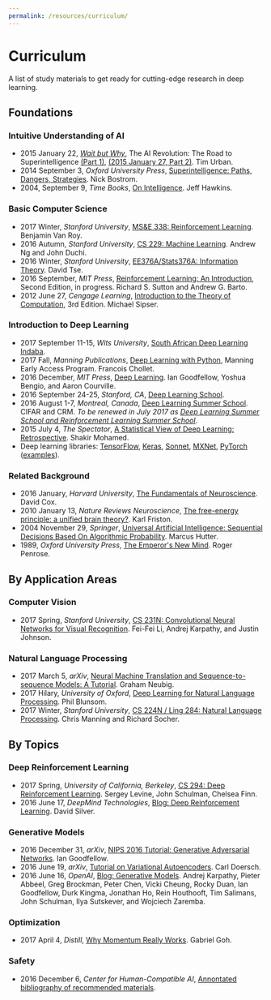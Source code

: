 ```yaml
---
permalink: /resources/curriculum/
---
```

# Curriculum

A list of study materials to get ready for cutting-edge research in deep learning.

## Foundations

### Intuitive Understanding of AI

* 2015 January 22, *[Wait but Why](http://waitbutwhy.com/)*, The AI Revolution: The Road to Superintelligence [(Part 1)](http://waitbutwhy.com/2015/01/artificial-intelligence-revolution-1.html), [(2015 January 27, Part 2)](http://waitbutwhy.com/2015/01/artificial-intelligence-revolution-2.html). Tim Urban.
* 2014 September 3, *Oxford University Press*, [Superintelligence: Paths, Dangers, Strategies](https://www.amazon.com/Superintelligence-Dangers-Strategies-Nick-Bostrom/dp/0199678111). Nick Bostrom.
* 2004, September 9, *Time Books*, [On Intelligence](https://www.amazon.com/Intelligence-Jeff-Hawkins/dp/0805074562). Jeff Hawkins.

### Basic Computer Science

* 2017 Winter, *Stanford University*, [MS&E 338: Reinforcement Learning](https://web.stanford.edu/class/msande338/). Benjamin Van Roy.
* 2016 Autumn, *Stanford University*, [CS 229: Machine Learning](http://cs229.stanford.edu/). Andrew Ng and John Duchi.
* 2016 Winter, *Stanford University*, [EE376A/Stats376A: Information Theory](http://web.stanford.edu/class/ee376a/). David Tse.
* 2016 September, *MIT Press*, [Reinforcement Learning: An Introduction](http://incompleteideas.net/sutton/book/the-book-2nd.html), Second Edition, in progress. Richard S. Sutton and Andrew G. Barto.
* 2012 June 27, *Cengage Learning*, [Introduction to the Theory of Computation](https://www.amazon.com/Introduction-Theory-Computation-Michael-Sipser/dp/113318779X), 3rd Edition. Michael Sipser.

### Introduction to Deep Learning

* 2017 September 11-15, *Wits University*, [South African Deep Learning Indaba](http://www.deeplearningindaba.com/).
* 2017 Fall, *Manning Publications*, [Deep Learning with Python](https://www.manning.com/books/deep-learning-with-python), Manning Early Access Program. Francois Chollet.
* 2016 December, *MIT Press*, [Deep Learning](http://www.deeplearningbook.org/). Ian Goodfellow, Yoshua Bengio, and Aaron Courville.
* 2016 September 24-25, *Stanford, CA*, [Deep Learning School](https://www.bayareadlschool.org/).
* 2016 August 1-7, *Montreal, Canada*, [Deep Learning Summer School](https://sites.google.com/site/deeplearningsummerschool2016/). CIFAR and CRM. *To be renewed in July 2017 as [Deep Learning Summer School and Reinforcement Learning Summer School](https://mila.umontreal.ca/en/cours/deep-learning-summer-school-2017/)*.
* 2015 July 4, *The Spectator*, [A Statistical View of Deep Learning: Retrospective](http://blog.shakirm.com/2015/07/a-statistical-view-of-deep-learning-retrospective/). Shakir Mohamed.
* Deep learning libraries: [TensorFlow](https://www.tensorflow.org/), [Keras](https://keras.io/), [Sonnet](https://github.com/deepmind/sonnet), [MXNet](http://mxnet.io/), [PyTorch](http://pytorch.org/) ([examples](https://github.com/yunjey/pytorch-tutorial/blob/master/README.md)).

### Related Background

* 2016 January, *Harvard University*, [The Fundamentals of Neuroscience](https://www.mcb80x.org/). David Cox.
* 2010 January 13, *Nature Reviews Neuroscience*, [The free-energy principle: a unified brain theory?](http://www.fil.ion.ucl.ac.uk/~karl/The%20free-energy%20principle%20A%20unified%20brain%20theory.pdf). Karl Friston.
* 2004 November 29, *Springer*, [Universal Artificial Intelligence: Sequential Decisions Based On Algorithmic Probability](https://www.amazon.com/gp/product/3540221395). Marcus Hutter.
* 1989, *Oxford University Press*, [The Emperor's New Mind](https://www.amazon.com/Emperors-New-Mind-Concerning-Computers/dp/0192861980). Roger Penrose.

## By Application Areas

### Computer Vision

* 2017 Spring, *Stanford University*, [CS 231N: Convolutional Neural Networks for Visual Recognition](http://cs231n.stanford.edu/). Fei-Fei Li, Andrej Karpathy, and Justin Johnson.

### Natural Language Processing

* 2017 March 5, *arXiv*, [Neural Machine Translation and Sequence-to-sequence Models: A Tutorial](https://arxiv.org/abs/1703.01619). Graham Neubig.
* 2017 Hilary, *University of Oxford*, [Deep Learning for Natural Language Processing](https://github.com/oxford-cs-deepnlp-2017/lectures). Phil Blunsom.
* 2017 Winter, *Stanford University*, [CS 224N / Ling 284: Natural Language Processing](http://web.stanford.edu/class/cs224n/). Chris Manning and Richard Socher.

## By Topics

### Deep Reinforcement Learning

* 2017 Spring, *University of California, Berkeley*, [CS 294: Deep Reinforcement Learning](http://rll.berkeley.edu/deeprlcourse/). Sergey Levine, John Schulman, Chelsea Finn.
* 2016 June 17, *DeepMind Technologies*, [Blog: Deep Reinforcement Learning](https://deepmind.com/blog/deep-reinforcement-learning/). David Silver.

### Generative Models

* 2016 December 31, *arXiv*, [NIPS 2016 Tutorial: Generative Adversarial Networks](https://arxiv.org/abs/1701.00160). Ian Goodfellow.
* 2016 June 19, *arXiv*, [Tutorial on Variational Autoencoders](https://arxiv.org/abs/1606.05908). Carl Doersch.
* 2016 June 16, *OpenAI*, [Blog: Generative Models](https://openai.com/blog/generative-models/). Andrej Karpathy, Pieter Abbeel, Greg Brockman, Peter Chen, Vicki Cheung, Rocky Duan, Ian Goodfellow, Durk Kingma, Jonathan Ho, Rein Houthooft, Tim Salimans, John Schulman, Ilya Sutskever, and Wojciech Zaremba.

### Optimization

* 2017 April 4, *Distill*, [Why Momentum Really Works](http://distill.pub/2017/momentum/). Gabriel Goh.

### Safety

* 2016 December 6, *Center for Human-Compatible AI*, [Annontated bibliography of recommended materials](http://humancompatible.ai/bibliography).
